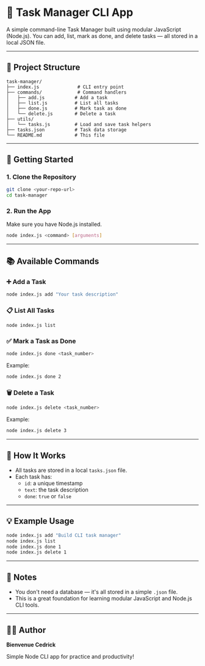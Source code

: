 # 📝 Task Manager CLI App

A simple command-line Task Manager built using modular JavaScript (Node.js). You can add, list, mark as done, and delete tasks — all stored in a local JSON file.

---

## 📁 Project Structure

```
task-manager/
├── index.js              # CLI entry point
├── commands/             # Command handlers
│   ├── add.js           # Add a task
│   ├── list.js          # List all tasks
│   ├── done.js          # Mark task as done
│   └── delete.js        # Delete a task
├── utils/
│   └── tasks.js         # Load and save task helpers
├── tasks.json           # Task data storage
└── README.md            # This file
```

---

## 🚀 Getting Started

### 1. Clone the Repository

```bash
git clone <your-repo-url>
cd task-manager
```

### 2. Run the App

Make sure you have Node.js installed.

```bash
node index.js <command> [arguments]
```

---

## 📚 Available Commands

### ➕ Add a Task

```bash
node index.js add "Your task description"
```

### 📋 List All Tasks

```bash
node index.js list
```

### ✅ Mark a Task as Done

```bash
node index.js done <task_number>
```

Example:

```bash
node index.js done 2
```

### 🗑️ Delete a Task

```bash
node index.js delete <task_number>
```

Example:

```bash
node index.js delete 3
```

---

## 🧠 How It Works

- All tasks are stored in a local `tasks.json` file.
- Each task has:
  - `id`: a unique timestamp
  - `text`: the task description
  - `done`: `true` or `false`

---

## 💡 Example Usage

```bash
node index.js add "Build CLI task manager"
node index.js list
node index.js done 1
node index.js delete 1
```

---

## 📌 Notes

- You don't need a database — it's all stored in a simple `.json` file.
- This is a great foundation for learning modular JavaScript and Node.js CLI tools.

---

## 👨‍💻 Author

**Bienvenue Cedrick**

Simple Node CLI app for practice and productivity!
